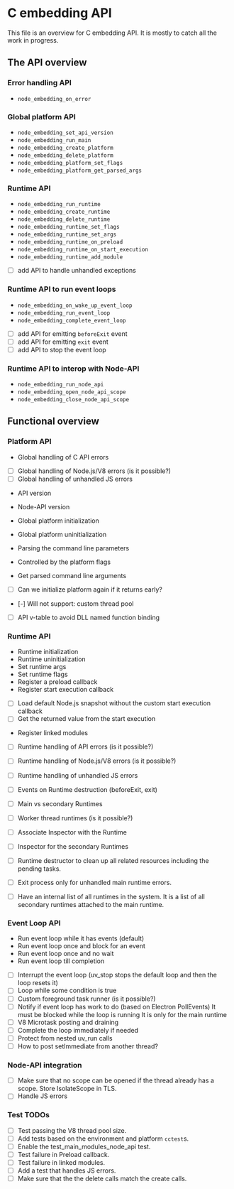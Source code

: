 # C embedding API

This file is an overview for C embedding API.
It is mostly to catch all the work in progress.

## The API overview 

### Error handling API
- `node_embedding_on_error`

### Global platform API
- `node_embedding_set_api_version`
- `node_embedding_run_main`
- `node_embedding_create_platform`
- `node_embedding_delete_platform`
- `node_embedding_platform_set_flags`
- `node_embedding_platform_get_parsed_args`

### Runtime API
- `node_embedding_run_runtime`
- `node_embedding_create_runtime`
- `node_embedding_delete_runtime`
- `node_embedding_runtime_set_flags`
- `node_embedding_runtime_set_args`
- `node_embedding_runtime_on_preload`
- `node_embedding_runtime_on_start_execution`
- `node_embedding_runtime_add_module`
- [ ] add API to handle unhandled exceptions

### Runtime API to run event loops
- `node_embedding_on_wake_up_event_loop`
- `node_embedding_run_event_loop`
- `node_embedding_complete_event_loop`
- [ ] add API for emitting `beforeExit` event
- [ ] add API for emitting `exit` event
- [ ] add API to stop the event loop

### Runtime API to interop with Node-API
- `node_embedding_run_node_api`
- `node_embedding_open_node_api_scope`
- `node_embedding_close_node_api_scope`

## Functional overview

### Platform API

- Global handling of C API errors
- [ ] Global handling of Node.js/V8 errors (is it possible?)
- [ ] Global handling of unhandled JS errors

- API version
- Node-API version

- Global platform initialization
- Global platform uninitialization
- Parsing the command line parameters
- Controlled by the platform flags
- Get parsed command line arguments

- [ ] Can we initialize platform again if it returns early?
- [-] Will not support: custom thread pool

- [ ] API v-table to avoid DLL named function binding

### Runtime API

- Runtime initialization
- Runtime uninitialization
- Set runtime args
- Set runtime flags
- Register a preload callback
- Register start execution callback
- [ ] Load default Node.js snapshot without the custom start execution callback
- [ ] Get the returned value from the start execution
- Register linked modules

- [ ] Runtime handling of API errors (is it possible?)
- [ ] Runtime handling of Node.js/V8 errors (is it possible?)
- [ ] Runtime handling of unhandled JS errors

- [ ] Events on Runtime destruction (beforeExit, exit)
- [ ] Main vs secondary Runtimes
- [ ] Worker thread runtimes (is it possible?)
- [ ] Associate Inspector with the Runtime
- [ ] Inspector for the secondary Runtimes
- [ ] Runtime destructor to clean up all related resources including the
      pending tasks.
- [ ] Exit process only for unhandled main runtime errors.
- [ ] Have an internal list of all runtimes in the system.
      It is a list of all secondary runtimes attached to the main runtime.

### Event Loop API

- Run event loop while it has events (default)
- Run event loop once and block for an event
- Run event loop once and no wait
- Run event loop till completion
- [ ] Interrupt the event loop (uv_stop stops the default loop and then
      the loop resets it)
- [ ] Loop while some condition is true
- [ ] Custom foreground task runner (is it possible?)
- [ ] Notify if event loop has work to do (based on Electron PollEvents)
      It must be blocked while the loop is running
      It is only for the main runtime
- [ ] V8 Microtask posting and draining
- [ ] Complete the loop immediately if needed
- [ ] Protect from nested uv_run calls
- [ ] How to post setImmediate from another thread?

### Node-API integration

- [ ] Make sure that no scope can be opened if the thread already has a scope.
      Store IsolateScope in TLS.
- [ ] Handle JS errors

### Test TODOs

- [ ] Test passing the V8 thread pool size.
- [ ] Add tests based on the environment and platform `cctest`s.
- [ ] Enable the test_main_modules_node_api test.
- [ ] Test failure in Preload callback.
- [ ] Test failure in linked modules.
- [ ] Add a test that handles JS errors.
- [ ] Make sure that the the delete calls match the create calls.
